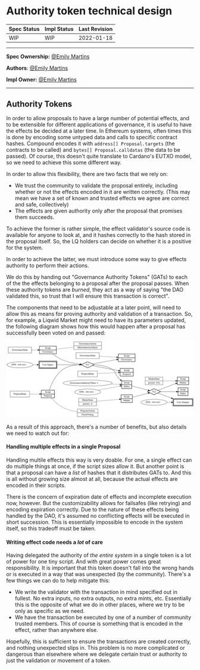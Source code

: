 # Authority token technical design

| Spec Status | Impl Status | Last Revision |
|-------------|-------------|---------------|
| WIP         |  WIP        | 2022-01-18    |

--------------------

**Spec Ownership:** [@Emily Martins]

**Authors**: [@Emily Martins]

**Impl Owner:** [@Emily Martins]

[@Emily Martins]: https://github.com/emiflake

--------------------

## Authority Tokens

In order to allow proposals to have a large number of potential effects, and to be extensible for different applications of governance, it is useful to have the effects be decided at a later time. In Ethereum systems, often times this is done by encoding some untyped data and calls to specific contract hashes. Compound encodes it with `address[] Proposal.targets` (the contracts to be called) and `bytes[] Proposal.calldatas` (the data to be passed). Of course, this doesn't quite translate to Cardano's EUTXO model, so we need to achieve this some different way.

In order to allow this flexibility, there are two facts that we rely on:
- We trust the community to validate the proposal entirely, including whether or not the effects encoded in it are written correctly. (This may mean we have a set of known and trusted effects we agree are correct and safe, collectively)
- The effects are given authority only after the proposal that promises them succeeds.

To achieve the former is rather simple, the effect validator's source code is available for anyone to look at, and it hashes correctly to the hash stored in the proposal itself. So, the LQ holders can decide on whether it is a positive for the system.

In order to achieve the latter, we must introduce some way to give effects authority to perform their actions.

We do this by handing out "Governance Authority Tokens" (GATs) to each of the the effects belonging to a proposal after the proposal passes. When these authority tokens are *burned*, they act as a way of saying "the DAO validated this, so trust that I will ensure this transaction is correct".

The components that need to be adjustable at a later point, will need to allow this as means for proving authority and validation of a transaction. So, for example, a Liqwid Market might need to have its parameters updated, the following diagram shows how this would happen after a proposal has successfully been voted on and passed:

![](../diagrams/GovernanceAuthorityToken.svg)

As a result of this approach, there's a number of benefits, but also details we need to watch out for:

#### Handling multiple effects in a single Proposal

Handling multile effects this way is very doable. For one, a single effect can do multiple things at once, if the script sizes allow it. But another point is that a proposal can have a *list* of hashes that it distributes GATs to. And this is all without growing size almost at all, because the actual effects are encoded in their scripts.

There is the concern of expiration date of effects and incomplete execution now, however. But the customizability allows for failsafes (like retrying) and encoding expiration correctly. Due to the nature of these effects being handled by the DAO, it's assumed no conflicting effects will be executed in short succession. This is essentially impossible to encode in the system itself, so this tradeoff must be taken.

#### Writing effect code needs a *lot* of care

Having delegated the authority of *the entire system* in a single token is a lot of power for one tiny script. And with great power comes great responsibility. It is important that this token doesn't fall into the wrong hands or is executed in a way that was unexpected (by the community). There's a few things we can do to help mitigate this:

- We write the validator with the transaction in mind specified out in fullest. No extra inputs, no extra outputs, no extra mints, etc. Essentially this is the opposite of what we do in other places, where we try to be only as specific as we need.
- We have the transaction be executed by one of a number of community trusted members. This of course is something that is encoded in the effect, rather than anywhere else.

Hopefully, this is sufficient to ensure the transactions are created correctly, and nothing unexpected slips in. This problem is no more complicated or dangerous than elsewhere where we delegate certain trust or authority to just the validation or movement of a token.
